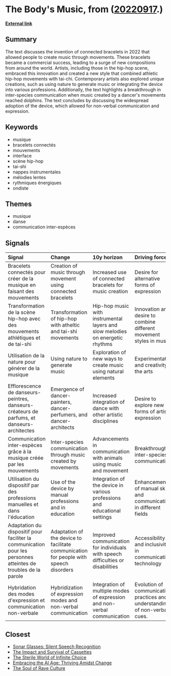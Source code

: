 # __The Body's Music__, from ([20220917](https://kghosh.substack.com/p/20220917).)

__[External link](https://martinholstein.substack.com/p/la-musique-du-corps)__



## Summary

The text discusses the invention of connected bracelets in 2022 that allowed people to create music through movements. These bracelets became a commercial success, leading to a surge of new compositions from around the world. Artists, including those in the hip-hop scene, embraced this innovation and created a new style that combined athletic hip-hop movements with tai-chi. Contemporary artists also explored unique creations, such as using nature to generate music or integrating the device into various professions. Additionally, the text highlights a breakthrough in inter-species communication when music created by a dancer's movements reached dolphins. The text concludes by discussing the widespread adoption of the device, which allowed for non-verbal communication and expression.

## Keywords

* musique
* bracelets connectés
* mouvements
* interface
* scène hip-hop
* tai-shi
* nappes instrumentales
* mélodies lentes
* rythmiques énergiques
* ondiste

## Themes

* musique
* danse
* communication inter-espèces

## Signals

| Signal                                                                                                         | Change                                                                                | 10y horizon                                                                     | Driving force                                                              |
|:---------------------------------------------------------------------------------------------------------------|:--------------------------------------------------------------------------------------|:--------------------------------------------------------------------------------|:---------------------------------------------------------------------------|
| Bracelets connectés pour créer de la musique en faisant des mouvements                                         | Creation of music through movement using connected bracelets                          | Increased use of connected bracelets for music creation                         | Desire for alternative forms of expression                                 |
| Transformation de la scène hip-hop avec des mouvements athlétiques et de tai-shi                               | Transformation of hip-hop with atheltic and tai-shi movements                         | Hip-hop music with instrumental layers and slow melodies on energetic rhythms   | Innovation and desire to combine different movement styles in music        |
| Utilisation de la nature pour générer de la musique                                                            | Using nature to generate music                                                        | Exploration of new ways to create music using natural elements                  | Experimentation and creativity in the arts                                 |
| Efflorescence de danseurs-peintres, danseurs-créateurs de parfums, et danseurs-architectes                     | Emergence of dancer-painters, dancer-perfumers, and dancer-architects                 | Increased integration of dance with other artistic disciplines                  | Desire to explore new forms of artistic expression                         |
| Communication inter-espèces grâce à la musique créée par les mouvements                                        | Inter-species communication through music created by movements                        | Advancements in communication with animals using music and movement             | Breakthrough in inter-species communication                                |
| Utilisation du dispositif par des professions manuelles et dans l'éducation                                    | Use of the device by manual professions and in education                              | Integration of the device in various professions and educational settings       | Enhancement of manual skills and communication in different fields         |
| Adaptation du dispositif pour faciliter la communication pour les personnes atteintes de troubles de la parole | Adaptation of the device to facilitate communication for people with speech disorders | Improved communication for individuals with speech difficulties or disabilities | Accessibility and inclusivity in communication technology                  |
| Hybridation des modes d'expression et communication non-verbale                                                | Hybridization of expression modes and non-verbal communication                        | Integration of multiple modes of expression and non-verbal communication        | Evolution of communication practices and understanding of non-verbal cues. |

## Closest

* [Sonar Glasses: Silent Speech Recognition](ec5ddbc54cbf0686918bc273da8d97c3)
* [The Impact and Survival of Cassettes](2b5b0cbcc9edb7216b44b39acaa27f62)
* [The Sterile World of Infinite Choice](7b316ebe449187b79e519a8c6d12a2cd)
* [Embracing the AI Age: Thriving Amidst Change](23a3410059759ba4214235628d4ebd4b)
* [The Soul of Rave Culture](6e4ceb9775da7cfb35a214ab51ac13b6)